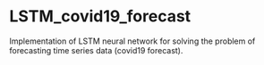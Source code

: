# LSTM_covid19_forecast
Implementation of LSTM neural network for solving the problem of forecasting time series data (covid19 forecast).
